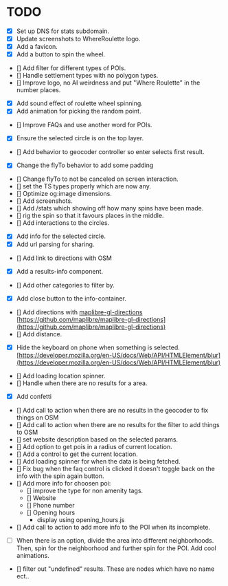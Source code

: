 # TODO

- [x] Set up DNS for stats subdomain.
- [x] Update screenshots to WhereRoulette logo.
- [x] Add a favicon.
- [x] Add a button to spin the wheel.
- [] Add filter for different types of POIs.
- [] Handle settlement types with no polygon types.
- [] Improve logo, no AI weirdness and put "Where Roulette" in the number places.
- [x] Add sound effect of roulette wheel spinning.
- [x] Add animation for picking the random point.
- [] Improve FAQs and use another word for POIs.
- [x] Ensure the selected circle is on the top layer.
- [] Add behavior to geocoder controller so enter selects first result.
- [x] Change the flyTo behavior to add some padding
- [] Change flyTo to not be canceled on screen interaction.
- [] set the TS types properly which are now any.
- [] Optimize og:image dimensions.
- [] Add screenshots.
- [] Add /stats which showing off how many spins have been made.
- [] rig the spin so that it favours places in the middle.
- [] Add interactions to the circles.
- [x] Add info for the selected circle.
- [x] Add url parsing for sharing.
- [] Add link to directions with OSM
- [x] Add a results-info component.
- [] Add other categories to filter by.
- [x] Add close button to the info-container.
- [] Add directions with [maplibre-gl-directions](https://maplibre.org/maplibre-gl-directions) [https://github.com/maplibre/maplibre-gl-directions](https://github.com/maplibre/maplibre-gl-directions)
- [] Add distance.
- [x] Hide the keyboard on phone when something is selected. [https://developer.mozilla.org/en-US/docs/Web/API/HTMLElement/blur](https://developer.mozilla.org/en-US/docs/Web/API/HTMLElement/blur)
- [] Add loading location spinner.
- [] Handle when there are no results for a area.
- [x] Add confetti
- [] Add call to action when there are no results in the geocoder to fix things on OSM
- [] Add call to action when there are no results for the filter to add things to OSM
- [] set website description based on the selected params.
- [] Add option to get pois in a radius of current location.
- [] Add a control to get the current location.
- [] Add loading spinner for when the data is being fetched.
- [] Fix bug when the faq control is clicked it doesn't toggle back on the info with the spin again button.
- [] Add more info for choosen poi:
    - [] improve the type for non amenity tags.
    - [] Website
    - [] Phone number
    - [] Opening hours
        - display using opening_hours.js
- [] Add call to action to add more info to the POI when its incomplete.
- [ ] When there is an option, divide the area into different neighborhoods. Then, spin for the neighborhood and further spin for the POI. Add cool animations.
- [] filter out "undefined" results. These are nodes which have no name ect..